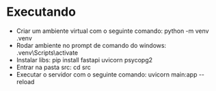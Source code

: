 # Executando

- Criar um ambiente virtual com o seguinte comando: python -m venv .venv
- Rodar ambiente no prompt de comando do windows: .venv\Scripts\activate
- Instalar libs: pip install fastapi uvicorn psycopg2
- Entrar na pasta src: cd src
- Executar o servidor com o seguinte comando: uvicorn main:app --reload